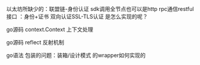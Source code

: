 以太坊所缺少的：联盟链-身份认证 sdk调用全节点也可以是http rpc通信restful接口 ：身份+证书 双向认证SSL-TLS认证 是怎么实现的呢？

go源码 context.Context 上下文处理 

go源码 reflect 反射机制

go语法 包装的问题：装箱/设计模式 的wrapper如何实现的



